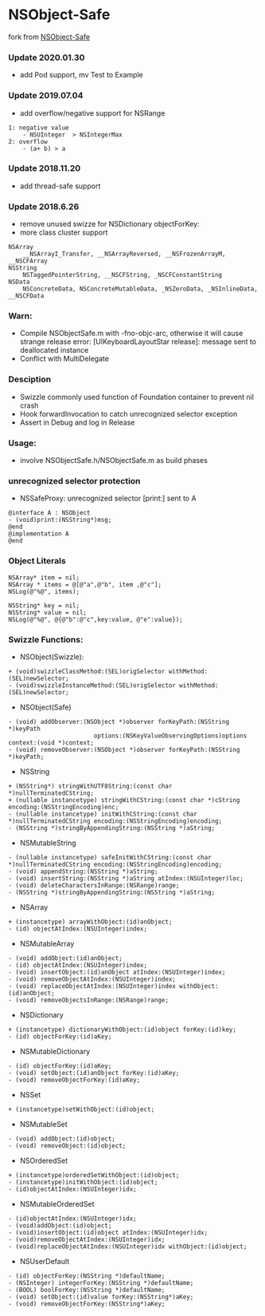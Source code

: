 # NSObject-Safe
fork from [NSObject-Safe](git@github.com:jasenhuang/NSObjectSafe.git)

### Update 2020.01.30
* add Pod support, mv Test to Example


### Update 2019.07.04
* add overflow/negative support for NSRange
```
1: negative value
    - NSUInteger  > NSIntegerMax
2: overflow
    - (a+ b) > a
```

### Update 2018.11.20
* add thread-safe support

### Update 2018.6.26
* remove unused swizze for NSDictionary objectForKey:
* more class cluster support
```
NSArray
    __NSArrayI_Transfer, __NSArrayReversed, __NSFrozenArrayM, __NSCFArray
NSString
    NSTaggedPointerString, __NSCFString, _NSCFConstantString
NSData
    NSConcreteData, NSConcreteMutableData, _NSZeroData, _NSInlineData, __NSCFData
```

### Warn: 
* Compile NSObjectSafe.m with -fno-objc-arc, otherwise it will cause strange release error: [UIKeyboardLayoutStar release]: message sent to deallocated instance
* Conflict with MultiDelegate


### Desciption
* Swizzle commonly used function of Foundation container to prevent nil crash
* Hook forwardInvocation to catch unrecognized selector exception
* Assert in Debug and log in Release

### Usage:
	
* involve NSObjectSafe.h/NSObjectSafe.m as build phases

### unrecognized selector protection
* NSSafeProxy: unrecognized selector [print:] sent to A
```
@interface A : NSObject
- (void)print:(NSString*)msg;
@end
@implementation A
@end
```

### Object Literals

```
NSArray* item = nil;
NSArray * items = @[@"a",@"b", item ,@"c"];
NSLog(@"%@", items);

NSString* key = nil;
NSString* value = nil;
NSLog(@"%@", @{@"b":@"c",key:value, @"e":value});
```

### Swizzle Functions:

* NSObject(Swizzle):

```
+ (void)swizzleClassMethod:(SEL)origSelector withMethod:(SEL)newSelector;
- (void)swizzleInstanceMethod:(SEL)origSelector withMethod:(SEL)newSelector;
```
* NSObject(Safe)

```
- (void) addObserver:(NSObject *)observer forKeyPath:(NSString *)keyPath 
						options:(NSKeyValueObservingOptions)options context:(void *)context;
- (void) removeObserver:(NSObject *)observer forKeyPath:(NSString *)keyPath;
```
* NSString

```
+ (NSString*) stringWithUTF8String:(const char *)nullTerminatedCString;
+ (nullable instancetype) stringWithCString:(const char *)cString encoding:(NSStringEncoding)enc;
- (nullable instancetype) initWithCString:(const char *)nullTerminatedCString encoding:(NSStringEncoding)encoding;
- (NSString *)stringByAppendingString:(NSString *)aString;
```

* NSMutableString

```
- (nullable instancetype) safeInitWithCString:(const char *)nullTerminatedCString encoding:(NSStringEncoding)encoding;
- (void) appendString:(NSString *)aString;
- (void) insertString:(NSString *)aString atIndex:(NSUInteger)loc;
- (void) deleteCharactersInRange:(NSRange)range;
- (NSString *)stringByAppendingString:(NSString *)aString;
```

* NSArray

```
+ (instancetype) arrayWithObject:(id)anObject;
- (id) objectAtIndex:(NSUInteger)index;
```

* NSMutableArray

```
- (void) addObject:(id)anObject;
- (id) objectAtIndex:(NSUInteger)index;
- (void) insertObject:(id)anObject atIndex:(NSUInteger)index;
- (void) removeObjectAtIndex:(NSUInteger)index;
- (void) replaceObjectAtIndex:(NSUInteger)index withObject:(id)anObject;
- (void) removeObjectsInRange:(NSRange)range;
```

* NSDictionary

```
+ (instancetype) dictionaryWithObject:(id)object forKey:(id)key;
- (id) objectForKey:(id)aKey;
```

* NSMutableDictionary

```
- (id) objectForKey:(id)aKey;
- (void) setObject:(id)anObject forKey:(id)aKey;
- (void) removeObjectForKey:(id)aKey;
```
* NSSet

```
+ (instancetype)setWithObject:(id)object;
```
* NSMutableSet

```
- (void) addObject:(id)object;
- (void) removeObject:(id)object;
```
* NSOrderedSet

```
+ (instancetype)orderedSetWithObject:(id)object;
- (instancetype)initWithObject:(id)object;
- (id)objectAtIndex:(NSUInteger)idx;
```

* NSMutableOrderedSet

```
- (id)objectAtIndex:(NSUInteger)idx;
- (void)addObject:(id)object;
- (void)insertObject:(id)object atIndex:(NSUInteger)idx;
- (void)removeObjectAtIndex:(NSUInteger)idx;
- (void)replaceObjectAtIndex:(NSUInteger)idx withObject:(id)object;
```
* NSUserDefault

```
- (id) objectForKey:(NSString *)defaultName;
- (NSInteger) integerForKey:(NSString *)defaultName;
- (BOOL) boolForKey:(NSString *)defaultName;
- (void) setObject:(id)value forKey:(NSString*)aKey;
- (void) removeObjectForKey:(NSString*)aKey;
```











